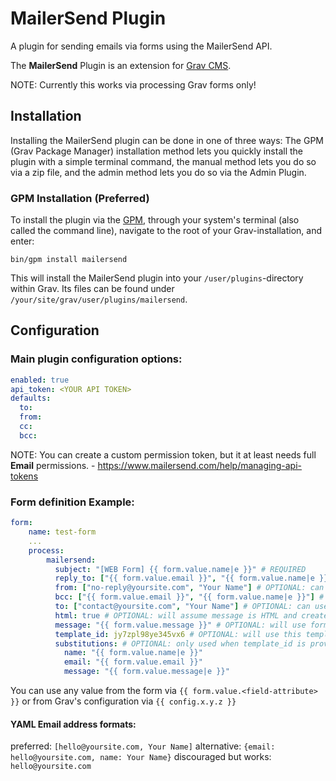 # MailerSend Plugin

A plugin for sending emails via forms using the MailerSend API.

The **MailerSend** Plugin is an extension for [Grav CMS](https://github.com/getgrav/grav).

NOTE: Currently this works via processing Grav forms only!

## Installation

Installing the MailerSend plugin can be done in one of three ways: The GPM (Grav Package Manager) installation method lets you quickly install the plugin with a simple terminal command, the manual method lets you do so via a zip file, and the admin method lets you do so via the Admin Plugin.

### GPM Installation (Preferred)

To install the plugin via the [GPM](https://learn.getgrav.org/cli-console/grav-cli-gpm), through your system's terminal (also called the command line), navigate to the root of your Grav-installation, and enter:

    bin/gpm install mailersend

This will install the MailerSend plugin into your `/user/plugins`-directory within Grav. Its files can be found under `/your/site/grav/user/plugins/mailersend`.

## Configuration

### Main plugin configuration options:

```yaml
enabled: true
api_token: <YOUR API TOKEN>
defaults:
  to: 
  from: 
  cc:
  bcc:
```

NOTE: You can create a custom permission token, but it at least needs full **Email** permissions. - https://www.mailersend.com/help/managing-api-tokens

### Form definition Example:

```yaml
form:
    name: test-form
    ...
    process:
        mailersend:
          subject: "[WEB Form] {{ form.value.name|e }}" # REQUIRED
          reply_to: ["{{ form.value.email }}", "{{ form.value.name|e }}"] # REQUIRED
          from: ["no-reply@yoursite.com", "Your Name"] # OPTIONAL: can use defaults if provided
          bcc: ["{{ form.value.email }}", "{{ form.value.name|e }}"] # OPTIONAL: can use defaults if provided
          to: ["contact@yoursite.com", "Your Name"] # OPTIONAL: can use defaults if provided
          html: true # OPTIONAL: will assume message is HTML and create a text version automatically
          message: "{{ form.value.message }}" # OPTIONAL: will use form.value.message if not set
          template_id: jy7zpl98ye345vx6 # OPTIONAL: will use this template ID if specified and messages is ignored
          substitutions: # OPTIONAL: only used when template_id is provided
            name: "{{ form.value.name|e }}"
            email: "{{ form.value.email }}"
            message: "{{ form.value.message|e }}"
```

You can use any value from the form via `{{ form.value.<field-attribute> }}` or from Grav's configuration via `{{ config.x.y.z }}`

#### YAML Email address formats: 

preferred: `[hello@yoursite.com, Your Name]`
alternative: `{email: hello@yoursite.com, name: Your Name}`
discouraged but works: `hello@yoursite.com`


